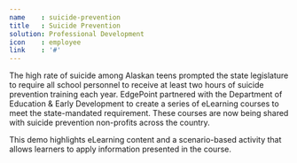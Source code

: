 ```yaml
---
name    : suicide-prevention
title   : Suicide Prevention
solution: Professional Development
icon    : employee
link    : '#'
---
```

The high rate of suicide among Alaskan teens prompted the state legislature to require all school personnel to receive at least two hours of suicide prevention training each year. EdgePoint partnered with the Department of Education & Early Development to create a series of eLearning courses to meet the state-mandated requirement. These courses are now being shared with suicide prevention non-profits across the country.

This demo highlights eLearning content and a scenario-based activity that allows learners to apply information presented in the course.

